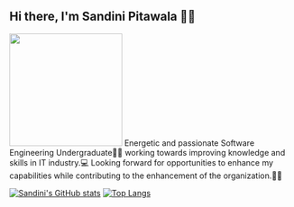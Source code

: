 ## Hi there, I'm Sandini Pitawala 👩‍💻
                  
<img src="https://user-images.githubusercontent.com/67331586/136979825-2377fb29-d1df-4ded-9973-8a59db627709.png" width="200" height="200"/>  Energetic and passionate Software Engineering Undergraduate👩‍🎓 
working towards improving knowledge and skills in IT industry.💻 Looking forward for opportunities to enhance my capabilities while contributing to the enhancement of the organization.🙇‍♀️


[![Sandini's GitHub stats](https://github-readme-stats.vercel.app/api?username=Sandinipitawala)](https://github.com/Sandinipitawala/github-readme-stats)
[![Top Langs](https://github-readme-stats.vercel.app/api/top-langs/?username=Sandinipitawala&layout=compact)](https://github.com/Sandinipitawala/github-readme-stats)




